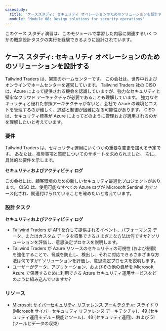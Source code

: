 ```yaml
---
casestudy:
  title: 'ケーススタディ: セキュリティ オペレーションのためのソリューションを設計する'
  module: 'Module 08: Design solutions for security operations'
---
```


このケース スタディ演習は、このモジュールで学習した内容に関連するいくつかの概念設計タスクの実行を経験できるように設計されています。

## ケース スタディ: セキュリティ オペレーションのためのソリューションを設計する

Tailwind Traders は、架空のホームセンターです。 この会社は、世界中およびオンラインでホームセンターを運営しています。 Tailwind Traders 社の CISO は、Azure によって提供される機会を認識していますが、強力なセキュリティと堅牢なクラウド アーキテクチャが必要であることも理解しています。 強力なセキュリティと優れた参照アーキテクチャがないと、会社で Azure の環境とコストを管理するのが難しく、追跡と制御が困難になる可能性があります。 CISO は、セキュリティ標準が Azure によってどのように管理および適用されるのかを理解したいと考えています。

### 要件

Tailwind Traders は、セキュリティ運用にいくつかの重要な変更を加える予定です。 あなたは、推奨事項と質問についてのサポートを求められました。 次に、具体的な要件を示します。

**セキュリティおよびアクティビティ ログ** 

この会社には、顧客環境のための新しいセキュリティ最適化プロジェクトがあります。 CISO は、使用可能なすべての Azure ログが Microsoft Sentinel 内でソース化され、関連付けられていることを確めたいと考えています。

### 設計タスク

**セキュリティおよびアクティビティ ログ**

* Tailwind Traders が API を介して提供されるイベント、パフォーマンス データ、またはカスタム データを収集できるさまざまな方法は何ですか? ソリューションを評価し、意思決定プロセスを説明します。
* Tailwind Traders が Azure リソースのセキュリティの可視性 (および制御) を強化することで、脅威を防止し、検出し、それに対応できるさまざまな方法は何ですか? ソリューションを評価し、意思決定プロセスを説明します。
* ユーザーがデータ、アプリケーション、およびその他の資産を Microsoft Azure で保護するために利用できる Azure セキュリティ運用サービスをどのように組み込んでいますか?

### リソース

* [Microsoft サイバーセキュリティ リファレンス アーキテクチャ](https://github.com/MicrosoftDocs/security/blob/main/Downloads/microsoft-cybersecurity-reference-architectures.pptx?raw=true): スライド 9 (Microsoft サイバーセキュリティ リファレンス アーキテクチャ)、49 (セキュリティ運用モデル – 機能とツール)、48 (セキュリティ運用)、および 51 (ツールとデータの収束)
